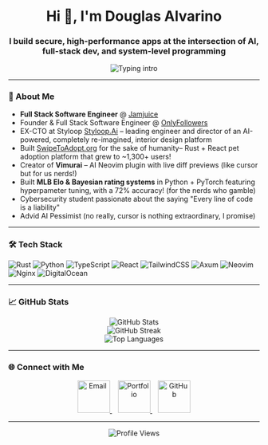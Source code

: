 <h1 align="center">Hi 👋, I'm Douglas Alvarino</h1>
<h3 align="center">I build secure, high-performance apps at the intersection of AI, full-stack dev, and system-level programming</h3>

<p align="center">
  <img
    src="https://readme-typing-svg.demolab.com?font=Fira+Code&weight=700&size=28&duration=2300&pause=900&center=true&vCenter=true&width=720&height=70&lines=🚀+Shipping+Rust+%2B+React+apps;🧠+CTO+%40+Styloop+%E2%80%94+AI%2FML+in+prod;🧩+Vimurai%3A+AI+Neovim+plugin;📊+MLB+Elo+%2B+simulations;🔒+Cybersecurity+%2F+systems+%2F+DevOps"
    alt="Typing intro"
  />
</p>


---

### 🧠 About Me
- **Full Stack Software Engineer** @ [Jamjuice](jamjuice.com)
- Founder & Full Stack Software Engineer @ [OnlyFollowers](onlyfollowers.org)
- EX-CTO at Styloop [Styloop.Ai](styloop.ai) – leading engineer and director of an AI-powered, completely re-imagined, interior design platform
- Built [SwipeToAdopt.org](https://swipetoadopt.org) for the sake of humanity– Rust + React pet adoption platform that grew to ~1,300+ users!
- Creator of **Vimurai** – AI Neovim plugin with live diff previews (like cursor but for us nerds!)
- Built **MLB Elo & Bayesian rating systems** in Python + PyTorch featuring hyperpameter tuning, with a 72% accuracy! (for the nerds who gamble) 
- Cybersecurity student passionate about the saying "Every line of code is a liability"
- Advid AI Pessimist (no really, cursor is nothing extraordinary, I promise)
---

### 🛠️ Tech Stack

![Rust](https://img.shields.io/badge/Rust-%23000000.svg?style=flat&logo=rust&logoColor=white)
![Python](https://img.shields.io/badge/Python-3670A0?style=flat&logo=python&logoColor=white)
![TypeScript](https://img.shields.io/badge/TypeScript-3178C6?style=flat&logo=typescript&logoColor=white)
![React](https://img.shields.io/badge/React-20232A?style=flat&logo=react&logoColor=61DAFB)
![TailwindCSS](https://img.shields.io/badge/TailwindCSS-06B6D4?style=flat&logo=tailwindcss&logoColor=white)
![Axum](https://img.shields.io/badge/Axum-Rust-red?style=flat)
![Neovim](https://img.shields.io/badge/Neovim-57A143?style=flat&logo=neovim&logoColor=white)
![Nginx](https://img.shields.io/badge/Nginx-009639?style=flat&logo=nginx&logoColor=white)
![DigitalOcean](https://img.shields.io/badge/DigitalOcean-0080FF?style=flat&logo=digitalocean&logoColor=white)

---

### 📈 GitHub Stats

<p align="center">
  <img src="https://github-readme-stats-omega-nine-40.vercel.app/api?username=AspireVenom&count_private=true&show_icons=true&theme=transparent&hide_border=true&force_rank=A%2B&rank_percentile=1&v=6" alt="GitHub Stats" />
  <br/>
  <img src="https://github-readme-streak-stats.herokuapp.com?user=AspireVenom&theme=transparent" alt="GitHub Streak" />
  <br/>
  <img src="https://github-readme-stats-omega-nine-40.vercel.app/api/top-langs?username=AspireVenom&layout=donut-vertical&theme=transparent&hide=html&hide_border=true&v=1" alt="Top Languages" />
</p>

---

### 🌐 Connect with Me

<div align="center">

  <a href="mailto:alvarino@usf.edu">
    <img
      src="https://img.shields.io/badge/Email-%23EA4335?style=for-the-badge&logo=gmail&logoColor=white&labelColor=%23EA4335&color=%23EA4335&logoWidth=28"
      alt="Email" height="65">
  </a>
  &nbsp;&nbsp;

  <a href="https://www.dalvarino.net">
    <img
      src="https://img.shields.io/badge/Portfolio-%23000000?style=for-the-badge&logo=safari&logoColor=white&labelColor=%23000000&color=%23000000&logoWidth=28"
      alt="Portfolio" height="65">
  </a>
  &nbsp;&nbsp;

  <a href="https://github.com/AspireVenom">
    <img
      src="https://img.shields.io/badge/GitHub-%23181717?style=for-the-badge&logo=github&logoColor=white&labelColor=%23181717&color=%23181717&logoWidth=28"
      alt="GitHub" height="65">
  </a>

</div>

--- 

<p align="center">
  <img src="https://komarev.com/ghpvc/?username=AspireVenom&label=Profile%20views&color=0e75b6&style=flat" alt="Profile Views" />
</p>
